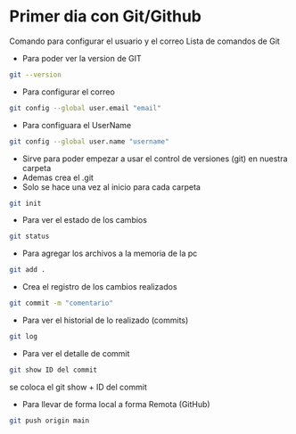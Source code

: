 # Primer dia con Git/Github
Comando para configurar el usuario y el correo
Lista de comandos de Git

* Para poder ver la version de GIT
```bash
git --version
```

* Para configurar el correo
```bash (tipo de codigo)
git config --global user.email "email"
```

* Para configuara el UserName
```bash (tipo de codigo)
git config --global user.name "username"
```

* Sirve para poder empezar a usar el control de versiones (git) en nuestra carpeta
* Ademas crea el .git
* Solo se hace una vez al inicio para cada carpeta
```bash (tipo de codigo)
git init
```

* Para ver el estado de los cambios
```bash
git status
```

* Para agregar los archivos a la memoria de la pc
```bash
git add .
```

* Crea el registro de los cambios realizados
```bash
git commit -m "comentario"
```

* Para ver el historial de lo realizado (commits)
```bash
git log
```

* Para ver el detalle de commit
```bash
git show ID del commit
```
se coloca el git show + ID del commit

* Para llevar de forma local a forma Remota (GitHub)
```bash
git push origin main
```
